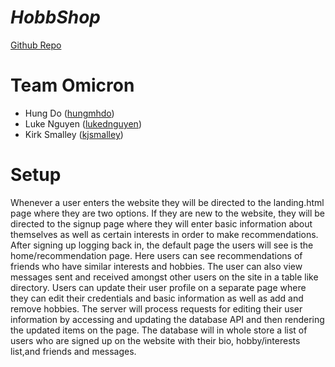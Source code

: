 # _HobbShop_

[Github Repo](https://github.com/cs326-f21-omicron/cs326-final-omicron)

# Team Omicron

- Hung Do ([hungmhdo](https://github.com/hungmhdo))
- Luke Nguyen ([lukednguyen](https://github.com/lukednguyen))
- Kirk Smalley ([kjsmalley](https://github.com/kjsmalley))

# Setup

Whenever a user enters the website they will be directed to the landing.html page where they are two options. If they are new to the website, they will be directed to the signup page where they will enter basic information about themselves as well as certain interests in order to make recommendations. After signing up logging back in, the default page the users will see is the home/recommendation page. Here users can see recommendations of friends who have similar interests and hobbies. The user can also view messages sent and received amongst other users on the site in a table like directory. Users can update their user profile on a separate page where they can edit their credentials and basic information as well as add and remove hobbies. The server will process requests for editing their user information by accessing and updating the database API and then rendering the updated items on the page. The database will in whole store a list of users who are signed up on the website with their bio, hobby/interests list,and friends and messages.